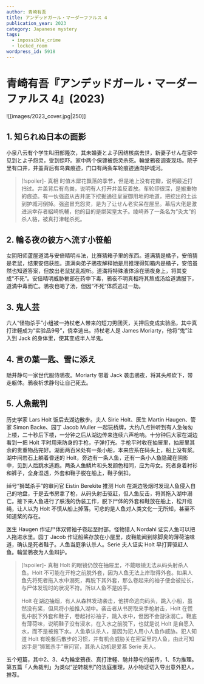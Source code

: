 ```yaml
---
author: 青崎有吾
title: アンデッドガール・マーダーファルス 4
publication_year: 2023
category: Japanese mystery
tags:
  - impossible_crime
  - locked_room
wordpress_id: 5918
---
```


# 青崎有吾『アンデッドガール・マーダーファルス 4』(2023)

![[images/2023_cover.jpg|250]]

## 1. 知られぬ日本の面影

小泉八云有个学生叫田部隆次，其未婚妻とよ子因结核病去世，新妻子せん在家中见到とよ子怨灵，受到惊吓。家中两个保镖被怨灵杀死。輪堂鴉夜调查现场。院子里有口井，井盖背后有鸟粪痕迹，门口有两条车轮痕迹通向护城河。

> [!spoiler]- 真相
> 时值木犀花飘落的季节，但是地上没有花瓣，说明最近打扫过。井盖背后有鸟粪，说明有人打开井盖反着放。车轮印很深，是搬重物的痕迹。有一伙强盗从古井底下挖掘通往皇室御用地的地道，把挖出的土运到护城河倒掉。强盗冒充怨灵，是为了让せん老实呆在屋里。幕后大佬是激进派幸存者絽崎帆輔，他的目的是绑架皇太子。绫崎养了一条名为“灸太”的杀人貉，被真打津軽杀死。

## 2. 輪る夜の彼方へ流す小笹船

女阴阳师蘆屋道満与安倍晴明斗法，比赛猜箱子里的东西。道满猜是橘子，安倍猜是老鼠，结果安倍获胜。道满向弟子鴉夜解释她是用推理得知箱内是橘子，安倍虽然也知道答案，但放出老鼠扰乱视听。道満将特殊液体涂在鴉夜身上，将其变成“不死”。安倍晴明威胁栃郎在药中下毒，鴉夜不明真相将其熬成汤给道満服下，道満中毒而亡。鴉夜也喝了汤，但因“不死”体质逃过一劫。

## 3. 鬼人芸

六人“怪物杀手”小组被一持杖老人带来的短刀男团灭，关押后变成实验品，其中真打津軽成为“实验品9号”，侥幸逃出。持杖老人是 James Moriarty，他将“鬼”注入到 Jack 的身体里，使其变成半人半鬼。

## 4. 言の葉一匙、雪に添え

馳井静句一家世代服侍鴉夜。Moriarty 带着 Jack 袭击鴉夜，将其头颅砍下，带走躯体。鴉夜祈求静句让自己死去。

## 5. 人魚裁判

历史学家 Lars Holt 饭后去湖边散步。夫人 Sirie Holt、医生 Martin Haugen、管家 Simon Backe、园丁 Jacob Muller 一起玩桥牌，大约八点钟听到有人急匆匆上楼，二十秒后下楼，一分钟之后从湖边传来连续六声枪响。十分钟后大家在湖边看到一把 Holt 平时用来防身的手枪，子弹打光。手枪平时收在抽屉里，抽屉里其余的贵重物品完好。湖面两百米处有一条小船，本来应系在码头上，船上没有桨。湖中间岩石上躺着昏迷的 Holt，旁边有一条人鱼，还有一条小人鱼隐藏在阴影中，见到人后跳水逃跑。两条人鱼鳞片和头发颜色相同，应为母女。死者身着衬衫和裤子，全身湿透，外套和鞋子脱在船上，鞋子倒扣。

绰号“狮鹫杀手”的审问官 Eistin Berekite 推测 Holt 在湖边吸烟时发现人鱼侵入自己的地盘，于是去书房拿了枪，从码头射击驱赶，但人鱼反击，将其拖入湖中溺亡。接下来人鱼进行了肤浅的伪装工作，脱下尸体的外套和鞋放在船上，松开缆绳，让人以为 Holt 不慎从船上掉落。可悲的是人鱼对人类文化一无所知，甚至不知道桨的存在。

医生 Haugen 作证尸体双臂袖子卷起至肘部。怪物猎人 Nordahl 证实人鱼可以把人拖进水里。园丁 Jacob 作证船桨存放在小屋里，皮鞋能闻到除脚臭的薄荷油味道，确认是死者鞋子。人鱼当庭承认杀人。Serie 夫人证实 Holt 早打算驱赶人鱼。輪堂鴉夜为人鱼辩护。

> [!spoiler]- 真相
> Holt 的眼镜仍放在抽屉里，不戴眼镜无法从码头射杀人鱼。Holt 不可能在开枪之前脱外套，因为人鱼无法上岸取得外套。如果人鱼先将死者拖入水中溺死，再脱下其外套，那么卷起来的袖子便会被拉长，与尸体发现时的状况不符。所以人鱼不是凶手。
> 
> Holt 在湖边抽烟，有人从森林发动袭击，他拼命逃向码头，跳入小船，虽然没有桨，但风将小船推入湖中。袭击者从书房取来手枪射击，Holt 在慌乱中脱下外套和鞋子，卷起衬衫袖子，跳入水中，但因不会游泳溺亡。鞋底有薄荷味，说明鞋子没有浸水，在入水之前脱下，也就是说 Holt 是自愿入水，而不是被拖下水。人鱼承认杀人，是因为犯人用小人鱼作威胁。犯人知道 Holt 有晚餐后散步的习惯，并有机会威胁关在密室里的人鱼，由此可知凶手是“狮鹫杀手”审问官，其杀人动机是爱慕 Serie 夫人。

五个短篇，其中2、3、4为輪堂鴉夜、真打津軽、馳井静句的前传，1、5为推理。第五篇「人魚裁判」为类似“逆转裁判”的法庭推理，从小物证切入导出意外犯人，推荐。